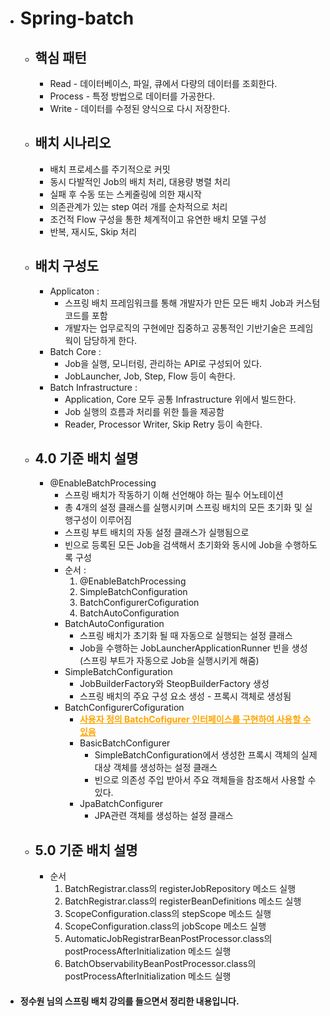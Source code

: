 + # Spring-batch
  + ## 핵심 패턴
    + Read - 데이터베이스, 파일, 큐에서 다량의 데이터를 조회한다.
    + Process - 특정 방법으로 데이터를 가공한다.
    + Write - 데이터를 수정된 양식으로 다시 저장한다.
  + ## 배치 시나리오
    + 배치 프로세스를 주기적으로 커밋
    + 동시 다발적인 Job의 배치 처리, 대용량 병렬 처리
    + 실패 후 수동 또는 스케줄링에 의한 재시작
    + 의존관계가 있는 step 여러 개를 순차적으로 처리
    + 조건적 Flow 구성을 통한 체계적이고 유연한 배치 모델 구성
    + 반복, 재시도, Skip 처리
  + ## 배치 구성도
    + Applicaton :
      + 스프링 배치 프레임워크를 통해 개발자가 만든 모든 배치 Job과 커스텀 코드를 포함
      + 개발자는 업무로직의 구현에만 집중하고 공통적인 기반기술은 프레임웍이 담당하게 한다.
    + Batch Core :
      + Job을 실행, 모니터링, 관리하는 API로 구성되어 있다.
      + JobLauncher, Job, Step, Flow 등이 속한다.
    + Batch Infrastructure :
      + Application, Core 모두 공통 Infrastructure 위에서 빌드한다.
      + Job 실행의 흐름과 처리를 위한 틀을 제공함
      + Reader, Processor Writer, Skip Retry 등이 속한다.
  + ## 4.0 기준 배치 설명
    + @EnableBatchProcessing
      + 스프링 배치가 작동하기 이해 선언해야 하는 필수 어노테이션
      + 총 4개의 설정 클래스를 실행시키며 스프링 배치의 모든 초기화 및 실행구성이 이루어짐
      + 스프링 부트 배치의 자동 설정 클래스가 실행됨으로
      + 빈으로 등록된 모든 Job을 검색해서 초기화와 동시에 Job을 수행하도록 구성
      + 순서 :
        1. @EnableBatchProcessing
        2. SimpleBatchConfiguration
        3. BatchConfigurerCofiguration
        4. BatchAutoConfiguration
      + BatchAutoConfiguration
        + 스프링 배치가 초기화 될 때 자동으로 실행되는 설정 클래스
        + Job을 수행하는 JobLauncherApplicationRunner 빈을 생성 (스프링 부트가 자동으로 Job을 실행시키게 해줌)
      + SimpleBatchConfiguration
        + JobBuilderFactory와 SteopBuilderFactory 생성
        + 스프링 배치의 주요 구성 요소 생성 - 프록시 객체로 생성됨
      + BatchConfigurerCofiguration
        + <span style="color:orange"><U>**사용자 정의 BatchCofigurer 인터페이스를 구현하여 사용할 수 있음**</U></span>
        + BasicBatchConfigurer
          + SimpleBatchConfiguration에서 생성한 프록시 객체의 실제 대상 객체를 생성하는 설정 클래스
          + 빈으로 의존성 주입 받아서 주요 객체들을 참조해서 사용할 수 있다.
        + JpaBatchConfigurer
          + JPA관련 객체를 생성하는 설정 클래스
  + ## 5.0 기준 배치 설명
    + 순서
      1. BatchRegistrar.class의 registerJobRepository 메소드 실행
      2. BatchRegistrar.class의 registerBeanDefinitions 메소드 실행
      3. ScopeConfiguration.class의 stepScope 메소드 실행
      4. ScopeConfiguration.class의 jobScope 메소드 실행
      5. AutomaticJobRegistrarBeanPostProcessor.class의 postProcessAfterInitialization 메소드 실행
      6. BatchObservabilityBeanPostProcessor.class의 postProcessAfterInitialization 메소드 실행

+ #### 정수원 님의 스프링 배치 강의를 들으면서 정리한 내용입니다.